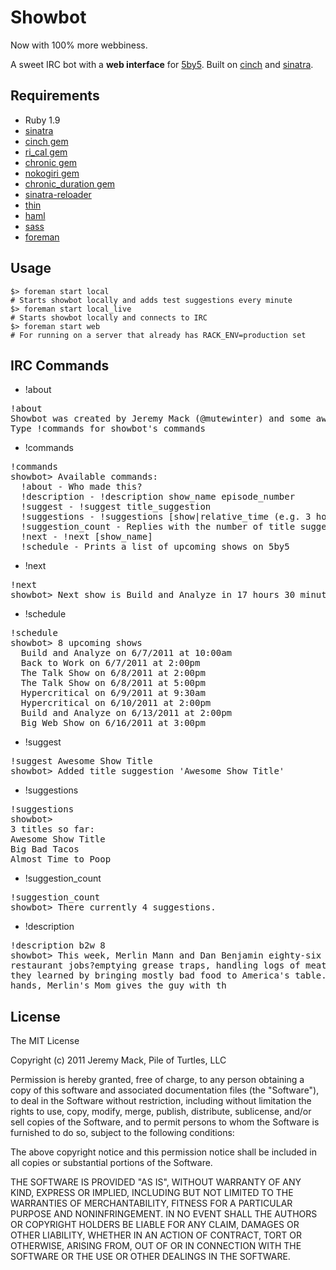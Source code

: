 # Showbot

Now with 100% more webbiness.

A sweet IRC bot with a **web interface** for [5by5](http://5by5.tv). Built on [cinch](https://github.com/ymendel/cinch/blob/master/lib/cinch/base.rb) and [sinatra](http://www.sinatrarb.com/).

## Requirements

* Ruby 1.9
* [sinatra](http://rubygems.org/gems/sinatra)
* [cinch gem](http://rubygems.org/gems/cinch)
* [ri_cal gem](http://rubygems.org/gems/ri_cal)
* [chronic gem](http://rubygems.org/gems/chronic)
* [nokogiri gem](http://rubygems.org/gems/nokogiri)
* [chronic_duration gem](http://rubygems.org/gems/chronic_duration)
* [sinatra-reloader](http://rubygems.org/gems/sinatra-reloader)
* [thin](http://rubygems.org/gems/thin)
* [haml](http://rubygems.org/gems/haml)
* [sass](http://rubygems.org/gems/sass)
* [foreman](http://rubygems.org/gems/foreman)

## Usage

```shell
$> foreman start local
# Starts showbot locally and adds test suggestions every minute
$> foreman start local_live
# Starts showbot locally and connects to IRC
$> foreman start web
# For running on a server that already has RACK_ENV=production set
```

## IRC Commands


* !about
<pre>
!about
Showbot was created by Jeremy Mack (@mutewinter) and some awesome contributors on github. The project page is located at https://github.com/mutewinter/Showbot
Type !commands for showbot's commands
</pre>
* !commands
<pre>
!commands
showbot> Available commands:
  !about - Who made this?
  !description - !description show_name episode_number
  !suggest - !suggest title_suggestion
  !suggestions - !suggestions [show|relative_time (e.g. 3 hours ago)]
  !suggestion_count - Replies with the number of title suggestions showbot has collected.
  !next - !next [show_name]
  !schedule - Prints a list of upcoming shows on 5by5
</pre>
* !next
<pre>
!next
showbot> Next show is Build and Analyze in 17 hours 30 minutes 35 seconds (05/30/2011)
</pre>
* !schedule
<pre>
!schedule
showbot> 8 upcoming shows
  Build and Analyze on 6/7/2011 at 10:00am
  Back to Work on 6/7/2011 at 2:00pm
  The Talk Show on 6/8/2011 at 2:00pm
  The Talk Show on 6/8/2011 at 5:00pm
  Hypercritical on 6/9/2011 at 9:30am
  Hypercritical on 6/10/2011 at 2:00pm
  Build and Analyze on 6/13/2011 at 2:00pm
  Big Web Show on 6/16/2011 at 3:00pm
</pre>
* !suggest
<pre>
!suggest Awesome Show Title
showbot> Added title suggestion 'Awesome Show Title'
</pre>
* !suggestions
<pre>
!suggestions
showbot>
3 titles so far:
Awesome Show Title
Big Bad Tacos
Almost Time to Poop
</pre>
* !suggestion_count
<pre>
!suggestion_count
showbot> There currently 4 suggestions.
</pre>
* !description
<pre>
!description b2w 8
showbot> This week, Merlin Mann and Dan Benjamin eighty-six their
restaurant jobs?emptying grease traps, handling logs of meat, and sharing what
they learned by bringing mostly bad food to America's table. Dan burns velvet
hands, Merlin's Mom gives the guy with th
</pre>

## License

The MIT License

Copyright (c) 2011 Jeremy Mack, Pile of Turtles, LLC

Permission is hereby granted, free of charge, to any person obtaining a copy
of this software and associated documentation files (the "Software"), to deal
in the Software without restriction, including without limitation the rights
to use, copy, modify, merge, publish, distribute, sublicense, and/or sell
copies of the Software, and to permit persons to whom the Software is
furnished to do so, subject to the following conditions:

The above copyright notice and this permission notice shall be included in
all copies or substantial portions of the Software.

THE SOFTWARE IS PROVIDED "AS IS", WITHOUT WARRANTY OF ANY KIND, EXPRESS OR
IMPLIED, INCLUDING BUT NOT LIMITED TO THE WARRANTIES OF MERCHANTABILITY,
FITNESS FOR A PARTICULAR PURPOSE AND NONINFRINGEMENT. IN NO EVENT SHALL THE
AUTHORS OR COPYRIGHT HOLDERS BE LIABLE FOR ANY CLAIM, DAMAGES OR OTHER
LIABILITY, WHETHER IN AN ACTION OF CONTRACT, TORT OR OTHERWISE, ARISING FROM,
OUT OF OR IN CONNECTION WITH THE SOFTWARE OR THE USE OR OTHER DEALINGS IN
THE SOFTWARE.
